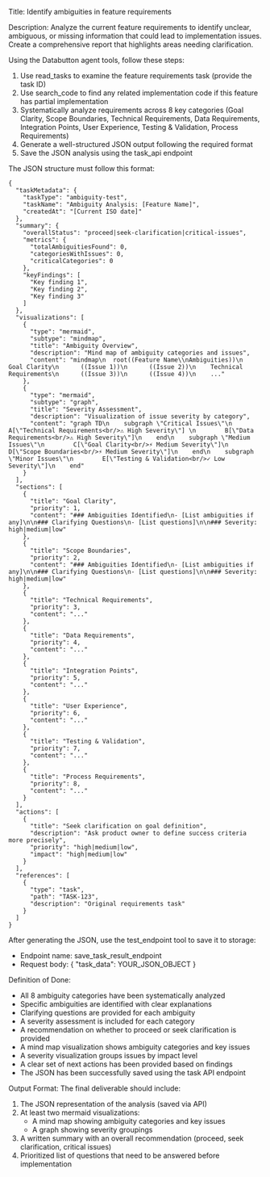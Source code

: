 Title: Identify ambiguities in feature requirements

Description:
Analyze the current feature requirements to identify unclear, ambiguous, or missing information that could lead to implementation issues. Create a comprehensive report that highlights areas needing clarification.

Using the Databutton agent tools, follow these steps:
1. Use read_tasks to examine the feature requirements task (provide the task ID)
2. Use search_code to find any related implementation code if this feature has partial implementation
3. Systematically analyze requirements across 8 key categories (Goal Clarity, Scope Boundaries, Technical Requirements, Data Requirements, Integration Points, User Experience, Testing & Validation, Process Requirements)
4. Generate a well-structured JSON output following the required format
5. Save the JSON analysis using the task_api endpoint

The JSON structure must follow this format:
```
{
  "taskMetadata": {
    "taskType": "ambiguity-test",
    "taskName": "Ambiguity Analysis: [Feature Name]",
    "createdAt": "[Current ISO date]"
  },
  "summary": {
    "overallStatus": "proceed|seek-clarification|critical-issues",
    "metrics": {
      "totalAmbiguitiesFound": 0,
      "categoriesWithIssues": 0,
      "criticalCategories": 0
    },
    "keyFindings": [
      "Key finding 1",
      "Key finding 2",
      "Key finding 3"
    ]
  },
  "visualizations": [
    {
      "type": "mermaid",
      "subtype": "mindmap",
      "title": "Ambiguity Overview",
      "description": "Mind map of ambiguity categories and issues",
      "content": "mindmap\n  root((Feature Name\\nAmbiguities))\n    Goal Clarity\n      ((Issue 1))\n      ((Issue 2))\n    Technical Requirements\n      ((Issue 3))\n      ((Issue 4))\n    ..."
    },
    {
      "type": "mermaid",
      "subtype": "graph",
      "title": "Severity Assessment",
      "description": "Visualization of issue severity by category",
      "content": "graph TD\n    subgraph \"Critical Issues\"\n        A[\"Technical Requirements<br/>⚠️ High Severity\"] \n        B[\"Data Requirements<br/>⚠️ High Severity\"]\n    end\n    subgraph \"Medium Issues\"\n        C[\"Goal Clarity<br/>⚡ Medium Severity\"]\n        D[\"Scope Boundaries<br/>⚡ Medium Severity\"]\n    end\n    subgraph \"Minor Issues\"\n        E[\"Testing & Validation<br/>✓ Low Severity\"]\n    end"
    }
  ],
  "sections": [
    {
      "title": "Goal Clarity",
      "priority": 1,
      "content": "### Ambiguities Identified\n- [List ambiguities if any]\n\n### Clarifying Questions\n- [List questions]\n\n### Severity: high|medium|low"
    },
    {
      "title": "Scope Boundaries",
      "priority": 2,
      "content": "### Ambiguities Identified\n- [List ambiguities if any]\n\n### Clarifying Questions\n- [List questions]\n\n### Severity: high|medium|low"
    },
    {
      "title": "Technical Requirements",
      "priority": 3,
      "content": "..."
    },
    {
      "title": "Data Requirements",
      "priority": 4,
      "content": "..."
    },
    {
      "title": "Integration Points",
      "priority": 5,
      "content": "..."
    },
    {
      "title": "User Experience",
      "priority": 6,
      "content": "..."
    },
    {
      "title": "Testing & Validation",
      "priority": 7,
      "content": "..."
    },
    {
      "title": "Process Requirements",
      "priority": 8,
      "content": "..."
    }
  ],
  "actions": [
    {
      "title": "Seek clarification on goal definition",
      "description": "Ask product owner to define success criteria more precisely",
      "priority": "high|medium|low",
      "impact": "high|medium|low"
    }
  ],
  "references": [
    {
      "type": "task",
      "path": "TASK-123",
      "description": "Original requirements task"
    }
  ]
}
```
After generating the JSON, use the test_endpoint tool to save it to storage:
- Endpoint name: save_task_result_endpoint
- Request body: { "task_data": YOUR_JSON_OBJECT }

Definition of Done:
- All 8 ambiguity categories have been systematically analyzed
- Specific ambiguities are identified with clear explanations
- Clarifying questions are provided for each ambiguity
- A severity assessment is included for each category
- A recommendation on whether to proceed or seek clarification is provided
- A mind map visualization shows ambiguity categories and key issues
- A severity visualization groups issues by impact level
- A clear set of next actions has been provided based on findings
- The JSON has been successfully saved using the task API endpoint

Output Format:
The final deliverable should include:
1. The JSON representation of the analysis (saved via API)
2. At least two mermaid visualizations:
   - A mind map showing ambiguity categories and key issues
   - A graph showing severity groupings
3. A written summary with an overall recommendation (proceed, seek clarification, critical issues)
4. Prioritized list of questions that need to be answered before implementation
